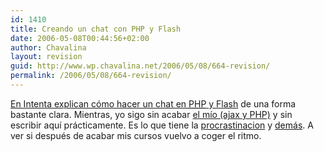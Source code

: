 ```yaml
---
id: 1410
title: Creando un chat con PHP y Flash
date: 2006-05-08T00:44:56+02:00
author: Chavalina
layout: revision
guid: http://www.wp.chavalina.net/2006/05/08/664-revision/
permalink: /2006/05/08/664-revision/
---
```

<a href="http://www.webintenta.com/Crear-un-chat-con-Flash-y-PHP-I.html" target="_blank">En Intenta explican cómo hacer un chat en <acronym title="Hypertext PreProcessor">PHP</acronym> y Flash</a> de una forma bastante clara. Mientras, yo sigo sin acabar <a href="http://chavalina.net/comentar.php?idpost=614&#038;q=" target="_blank">el mío (ajax y PHP)</a> y sin escribir aquí prácticamente. Es lo que tiene la <a href="http://chavalina.net/comentar.php?idpost=603&#038;q=" target="_blank">procrastinacion</a> y <a href="http://chavalina.net/comentar.php?idpost=506" target="_blank">demás</a>. A ver si después de acabar mis cursos vuelvo a coger el ritmo.